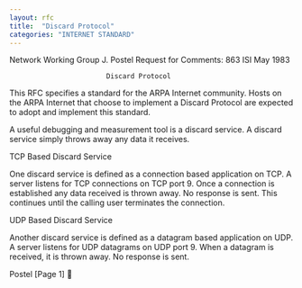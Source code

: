 ```yaml
---
layout: rfc
title:  "Discard Protocol"
categories: "INTERNET STANDARD"
---
```


Network Working Group                                          J. Postel
Request for Comments: 863                                            ISI
                                                                May 1983



                            Discard Protocol




This RFC specifies a standard for the ARPA Internet community.  Hosts on
the ARPA Internet that choose to implement a Discard Protocol are
expected to adopt and implement this standard.

A useful debugging and measurement tool is a discard service.  A discard
service simply throws away any data it receives.

TCP Based Discard Service

   One discard service is defined as a connection based application on
   TCP.  A server listens for TCP connections on TCP port 9.  Once a
   connection is established any data received is thrown away.  No
   response is sent.  This continues until the calling user terminates
   the connection.

UDP Based Discard Service

   Another discard service is defined as a datagram based application on
   UDP.  A server listens for UDP datagrams on UDP port 9.  When a
   datagram is received, it is thrown away.  No response is sent.























Postel                                                          [Page 1]
